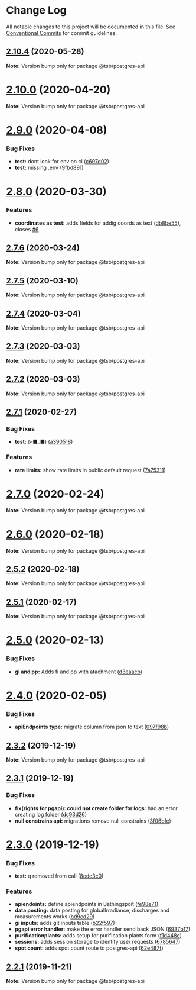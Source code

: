 # Change Log

All notable changes to this project will be documented in this file.
See [Conventional Commits](https://conventionalcommits.org) for commit guidelines.

## [2.10.4](https://github.com/fabianmoronzirfas/flusshygiene-postgres-api/compare/v2.10.0...v2.10.4) (2020-05-28)

**Note:** Version bump only for package @tsb/postgres-api





# [2.10.0](https://github.com/fabianmoronzirfas/flusshygiene-postgres-api/compare/v2.9.0...v2.10.0) (2020-04-20)

**Note:** Version bump only for package @tsb/postgres-api





# [2.9.0](https://github.com/fabianmoronzirfas/flusshygiene-postgres-api/compare/v2.8.0...v2.9.0) (2020-04-08)


### Bug Fixes

* **test:** dont look for env on ci ([c697d02](https://github.com/fabianmoronzirfas/flusshygiene-postgres-api/commit/c697d02d3704b241fc1effd3b1a45d0c5173d67a))
* **test:** missing .env ([9fbd891](https://github.com/fabianmoronzirfas/flusshygiene-postgres-api/commit/9fbd8918a23e980648742b4ce6d991ded84d667a))





# [2.8.0](https://github.com/fabianmoronzirfas/flusshygiene-postgres-api/compare/v2.7.6...v2.8.0) (2020-03-30)


### Features

* **coordinates as test:** adds fields for addig coords as text ([db8be55](https://github.com/fabianmoronzirfas/flusshygiene-postgres-api/commit/db8be556cda0a62af8ffb1d331b4a2f5a2f61c2c)), closes [#6](https://github.com/fabianmoronzirfas/flusshygiene-postgres-api/issues/6)





## [2.7.6](https://github.com/fabianmoronzirfas/flusshygiene-postgres-api/compare/v2.7.5...v2.7.6) (2020-03-24)

**Note:** Version bump only for package @tsb/postgres-api





## [2.7.5](https://github.com/fabianmoronzirfas/flusshygiene-postgres-api/compare/v2.7.4...v2.7.5) (2020-03-10)

**Note:** Version bump only for package @tsb/postgres-api





## [2.7.4](https://github.com/fabianmoronzirfas/flusshygiene-postgres-api/compare/v2.7.3...v2.7.4) (2020-03-04)

**Note:** Version bump only for package @tsb/postgres-api





## [2.7.3](https://github.com/fabianmoronzirfas/flusshygiene-postgres-api/compare/v2.7.1...v2.7.3) (2020-03-03)

**Note:** Version bump only for package @tsb/postgres-api





## [2.7.2](https://github.com/fabianmoronzirfas/flusshygiene-postgres-api/compare/v2.7.1...v2.7.2) (2020-03-03)

**Note:** Version bump only for package @tsb/postgres-api





## [2.7.1](https://github.com/fabianmoronzirfas/flusshygiene-postgres-api/compare/v2.7.0...v2.7.1) (2020-02-27)


### Bug Fixes

* **test:** (⌐■_■) ([a390518](https://github.com/fabianmoronzirfas/flusshygiene-postgres-api/commit/a390518a0b439d271a8b5fb42f2339d5b6a39454))


### Features

* **rate limits:** show rate limits in public default request ([7a75311](https://github.com/fabianmoronzirfas/flusshygiene-postgres-api/commit/7a753114b10621d65baf9f6c827a65909f2b331c))





# [2.7.0](https://github.com/fabianmoronzirfas/flusshygiene-postgres-api/compare/v2.6.0...v2.7.0) (2020-02-24)

**Note:** Version bump only for package @tsb/postgres-api





# [2.6.0](https://github.com/fabianmoronzirfas/flusshygiene-postgres-api/compare/v2.5.2...v2.6.0) (2020-02-18)

**Note:** Version bump only for package @tsb/postgres-api





## [2.5.2](https://github.com/fabianmoronzirfas/flusshygiene-postgres-api/compare/v2.5.1...v2.5.2) (2020-02-18)

**Note:** Version bump only for package @tsb/postgres-api





## [2.5.1](https://github.com/fabianmoronzirfas/flusshygiene-postgres-api/compare/v2.5.0...v2.5.1) (2020-02-17)

**Note:** Version bump only for package @tsb/postgres-api





# [2.5.0](https://github.com/fabianmoronzirfas/flusshygiene-postgres-api/compare/v2.4.0...v2.5.0) (2020-02-13)


### Bug Fixes

* **gi and pp:** Adds fi and pp with atachment ([d3eaacb](https://github.com/fabianmoronzirfas/flusshygiene-postgres-api/commit/d3eaacb7c577f25f9840bf9c3fa9820b80485933))





# [2.4.0](https://github.com/fabianmoronzirfas/flusshygiene-postgres-api/compare/v2.3.2...v2.4.0) (2020-02-05)


### Bug Fixes

* **apiEndpoints type:** migrate column from json to text ([097f98b](https://github.com/fabianmoronzirfas/flusshygiene-postgres-api/commit/097f98be73eceacb28948a4c7ec1b8e77ef1d21f))





## [2.3.2](https://github.com/fabianmoronzirfas/flusshygiene-postgres-api/compare/v2.3.1...v2.3.2) (2019-12-19)

**Note:** Version bump only for package @tsb/postgres-api





## [2.3.1](https://github.com/fabianmoronzirfas/flusshygiene-postgres-api/compare/v2.3.0...v2.3.1) (2019-12-19)


### Bug Fixes

* **fix(rights for pgapi): could not create folder for logs:** had an error creating log folder ([dc93d26](https://github.com/fabianmoronzirfas/flusshygiene-postgres-api/commit/dc93d26cfff31fb36329cfd9ff4dc5565e304450))
* **null constrains api:** migrations remove null constrains ([3f06bfc](https://github.com/fabianmoronzirfas/flusshygiene-postgres-api/commit/3f06bfce33ac6e111f99c7220bb95ce002133344))





# [2.3.0](https://github.com/fabianmoronzirfas/flusshygiene-postgres-api/compare/v2.2.1...v2.3.0) (2019-12-19)


### Bug Fixes

* **test:** q removed from call ([8edc3c0](https://github.com/fabianmoronzirfas/flusshygiene-postgres-api/commit/8edc3c01a2cd76a0f4b48545df3e318584913235))


### Features

* **apiendoints:** define apiendpoints in Bathingspoit ([fe98e71](https://github.com/fabianmoronzirfas/flusshygiene-postgres-api/commit/fe98e7129b9cb7c6367d308b4ae1304abe2ff941))
* **data posting:** data posting for globalIrradiance, discharges and measurements works ([bd9cd29](https://github.com/fabianmoronzirfas/flusshygiene-postgres-api/commit/bd9cd291db7694c05cdcb340e46aaf6cca4c4d3d))
* **gi inputs:** adds git inputs table ([b22f597](https://github.com/fabianmoronzirfas/flusshygiene-postgres-api/commit/b22f59728821b2ca3158a24615f1a52322c42d6a))
* **pgapi error handler:** make the error handler send back JSON ([6937b17](https://github.com/fabianmoronzirfas/flusshygiene-postgres-api/commit/6937b1746c4be04f1503076c1518b02dd8574eb1))
* **purificationplants:** adds setup for purification plants form ([f1d448e](https://github.com/fabianmoronzirfas/flusshygiene-postgres-api/commit/f1d448eb9297ba909b785c45c71a32ae918eb38c))
* **sessions:** adds session storage to identify user requests ([6785647](https://github.com/fabianmoronzirfas/flusshygiene-postgres-api/commit/6785647518f48aa3925a02593b98ceccc3884f43))
* **spot count:** adds spot count route to postgres-api ([62e487f](https://github.com/fabianmoronzirfas/flusshygiene-postgres-api/commit/62e487fe1fffee5e15c5714b3cede5647749695b))





## [2.2.1](https://github.com/fabianmoronzirfas/flusshygiene-postgres-api/compare/v2.2.0...v2.2.1) (2019-11-21)

**Note:** Version bump only for package @tsb/postgres-api
